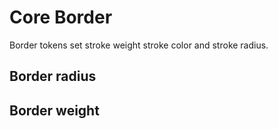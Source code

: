<script setup>
  import { MSRDocBorder } from '../index'
  import { border, borderWidth } from './src/_border.js';
  </script>

# Core Border

Border tokens set stroke weight stroke color and stroke radius.

## Border radius

<MSRDocBorder :data="border"/>

## Border weight

<MSRDocBorder :data="borderWidth"/>
